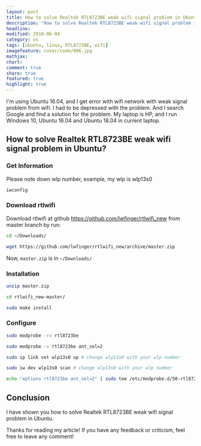 ```yaml
---
layout: post
title: How to solve Realtek RTL8723BE weak wifi signal problem in Ubuntu?
description: "How to solve Realtek RTL8723BE weak wifi signal problem in Ubuntu?"
headline:
modified: 2018-06-04
category: os
tags: [ubuntu, linux, RTL8723BE, wifi]
imagefeature: cover/code/006.jpg
mathjax:
chart:
comment: true
share: true
featured: true
highlight: true
---
```


I'm using Ubuntu 16.04, and I get error with wifi network with weak signal problem from wifi. I had to be depressed with the problem. And I search Google and find a solution for the problem. My laptop is HP, and I run Windows 10, Ubuntu 16.04 and Ubuntu 18.04 in current laptop.

## How to solve Realtek RTL8723BE weak wifi signal problem in Ubuntu?

### Get Information
Please note down wlp number, example, my wlp is wlp13s0
```bash
iwconfig
```

### Download rtlwifi
Download rtlwifi at github https://github.com/lwfinger/rtlwifi_new from master branch by run:
```bash
cd ~/Downloads/

wget https://github.com/lwfinger/rtlwifi_new/archive/master.zip
```

Now, `master.zip` is in `~/Downloads/`

### Installation
```bash
unzip master.zip

cd rtlwifi_new-master/

sudo make install
```

### Configure
```bash
sudo modprobe -rv rtl8723be

sudo modprobe -v rtl8723be ant_sel=2

sudo ip link set wlp13s0 up # change wlp13s0 with your wlp number

sudo iw dev wlp13s0 scan # change wlp13s0 with your wlp number

echo "options rtl8723be ant_sel=2" | sudo tee /etc/modprobe.d/50-rtl8723be.conf
```


## Conclusion

I have shown you how to solve Realtek RTL8723BE weak wifi signal problem in Ubuntu.

Thanks for reading my article! If you have any feedback or criticism, feel free to leave any comment!
